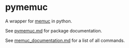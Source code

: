 # pymemuc

A wrapper for [memuc](https://www.memuplay.com/blog/memucommand-reference-manual.html) in python.

See [pymemuc.md](docs/pymemuc.md) for package documentation.

See [memuc_documentation.md](docs/memuc_documentation.md) for a list of all commands.
